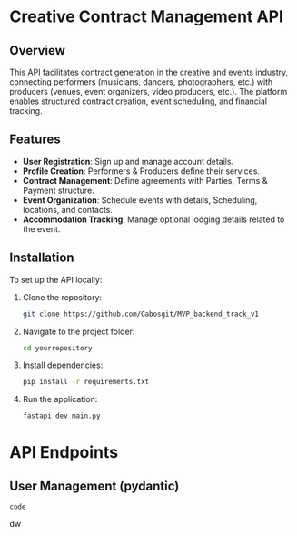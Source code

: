 # Creative Contract Management API

## Overview
This API facilitates contract generation in the creative and events industry, connecting performers (musicians, dancers, photographers, etc.) with producers (venues, event organizers, video producers, etc.). The platform enables structured contract creation, event scheduling, and financial tracking.

## Features
- **User Registration**: Sign up and manage account details.
- **Profile Creation**: Performers & Producers define their services.
- **Contract Management**: Define agreements with Parties, Terms & Payment structure.
- **Event Organization**: Schedule events with details, Scheduling, locations, and contacts.
- **Accommodation Tracking**: Manage optional lodging details related to the event.

## Installation
To set up the API locally:
1. Clone the repository:
   ```bash
   git clone https://github.com/Gabosgit/MVP_backend_track_v1
   
2. Navigate to the project folder:
   ```bash
   cd yourrepository

3. Install dependencies:
   ```bash
   pip install -r requirements.txt

4. Run the application:
   ```python
   fastapi dev main.py


# API Endpoints
## User Management (pydantic)
   `code`

dw

